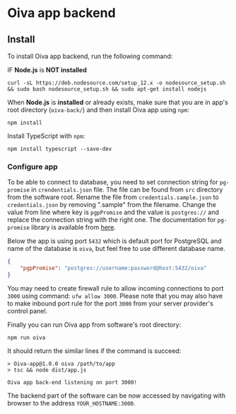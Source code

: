 # Oiva app backend


## Install

To install Oiva app backend, run the following command:


 IF **Node.js** is **NOT installed**


```console
curl -sL https://deb.nodesource.com/setup_12.x -o nodesource_setup.sh && sudo bash nodesource_setup.sh && sudo apt-get install nodejs
```

When **Node.js** is **installed** or already exists, make sure that you are in app's root directory (`oiva-back/`) and then install Oiva app using `npm`:

```console
npm install
```

Install TypeScript with `npm`:

```console
npm install typescript --save-dev
```


### Configure app

To be able to connect to database, you need to set connection string for `pg-promise` in `crendentials.json` file. The file can be found from `src` directory from the software root. Rename the file from `credentials.sample.json` to `credentials.json` by removing ".sample" from the filename. Change the value from line where key is `pgpPromise` and the value is `postgres://` and replace the connection string with the right one. The documentation for `pg-promise` library is available from [here](https://vitaly-t.github.io/pg-promise/Database.html). 

Below the app is using port `5432` which is default port for PostgreSQL and name of the database is `oiva`, but feel free to use different database name.

```json
{
    "pgpPromise": "postgres://username:password@host:5432/oiva"
}
```

You may need to create firewall rule to allow incoming connections to port `3000` using command: `ufw allow 3000`. Please note that you may also have to make inbound port rule for the port `3000` from your server provider's control panel.

Finally you can run Oiva app from software's root directory:

```console
npm run oiva
```
It should return the similar lines if the command is succeed:

```console
> Oiva-app@1.0.0 oiva /path/to/app
> tsc && node dist/app.js

Oiva app back-end listening on port 3000!
```

The backend part of the software can be now accessed by navigating with browser to the address `YOUR_HOSTNAME:3000`.
